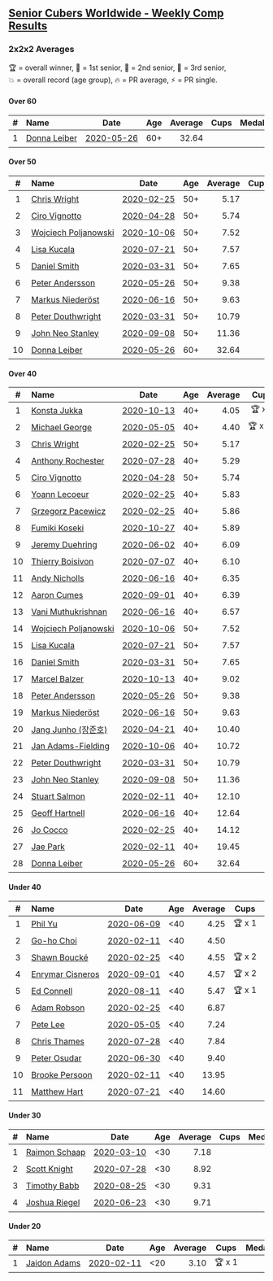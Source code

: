 <style>table {white-space: nowrap;}</style>

## [Senior Cubers Worldwide - Weekly Comp Results](/scw-comp/results/)
### 2x2x2 Averages

<span style="white-space: nowrap;">🏆 = overall winner</span>, <span style="white-space: nowrap;">🥇 = 1st senior</span>, <span style="white-space: nowrap;">🥈 = 2nd senior</span>, <span style="white-space: nowrap;">🥉 = 3rd senior</span>, <span style="white-space: nowrap;">💥 = overall record (age group)</span>, <span style="white-space: nowrap;">🔥 = PR average</span>, <span style="white-space: nowrap;">⚡ = PR single</span>.

#### Over 60

| # | Name | Date | Age | Average | Cups | Medals | Achievements | Video |
| :--: | :-- | :--: | :--: | --: | :--: | :-- | :-- | :-- |
| 1 | [Donna Leiber](../../persons/donna_leiber/222.md) | [2020-05-26](../../results/2020-05-26/222.md) | 60+ | 32.64 |  |  | 💥 x 1, 🔥 x 1, ⚡ x 1 | [Desktop](https://www.facebook.com/events/688407551989463/permalink/690853598411525) / [Mobile](https://m.facebook.com/events/688407551989463?view=permalink&id=690853598411525) |

#### Over 50

| # | Name | Date | Age | Average | Cups | Medals | Achievements | Video |
| :--: | :-- | :--: | :--: | --: | :--: | :-- | :-- | :-- |
| 1 | [Chris Wright](../../persons/chris_wright/222.md) | [2020-02-25](../../results/2020-02-25/222.md) | 50+ | 5.17 |  | 🥈 x 1 | 💥 x 1, 🔥 x 1, ⚡ x 1 | [Desktop](https://www.facebook.com/events/2972213492840148/permalink/2980258662035631) / [Mobile](https://m.facebook.com/events/2972213492840148?view=permalink&id=2980258662035631) |
| 2 | [Ciro Vignotto](../../persons/ciro_vignotto/222.md) | [2020-04-28](../../results/2020-04-28/222.md) | 50+ | 5.74 |  | 🥈 x 3, 🥉 x 1 | 💥 x 1, 🔥 x 4, ⚡ x 3 | [Desktop](https://www.facebook.com/events/535188653858103/permalink/535791083797860) / [Mobile](https://m.facebook.com/events/535188653858103?view=permalink&id=535791083797860) |
| 3 | [Wojciech Poljanowski](../../persons/wojciech_poljanowski/222.md) | [2020-10-06](../../results/2020-10-06/222.md) | 50+ | 7.52 |  | 🥈 x 1, 🥉 x 1 | 🔥 x 3, ⚡ x 4 | [Desktop](https://www.facebook.com/events/2645965315652815/permalink/2649638881952125) / [Mobile](https://m.facebook.com/events/2645965315652815?view=permalink&id=2649638881952125) |
| 4 | [Lisa Kucala](../../persons/lisa_kucala/222.md) | [2020-07-21](../../results/2020-07-21/222.md) | 50+ | 7.57 |  | 🥈 x 1, 🥉 x 6 | 💥 x 1, 🔥 x 4, ⚡ x 6 | [Desktop](https://www.facebook.com/events/1842039515939197/permalink/1847047588771723) / [Mobile](https://m.facebook.com/events/1842039515939197?view=permalink&id=1847047588771723) |
| 5 | [Daniel Smith](../../persons/daniel_smith/222.md) | [2020-03-31](../../results/2020-03-31/222.md) | 50+ | 7.65 |  | 🥈 x 1, 🥉 x 5 | 💥 x 3, 🔥 x 3, ⚡ x 6 | [Desktop](https://www.facebook.com/events/637372103486119/permalink/640639133159416) / [Mobile](https://m.facebook.com/events/637372103486119?view=permalink&id=640639133159416) |
| 6 | [Peter Andersson](../../persons/peter_andersson/222.md) | [2020-05-26](../../results/2020-05-26/222.md) | 50+ | 9.38 |  |  | 🔥 x 1, ⚡ x 2 | [Desktop](https://www.facebook.com/events/688407551989463/permalink/690673085096243) / [Mobile](https://m.facebook.com/events/688407551989463?view=permalink&id=690673085096243) |
| 7 | [Markus Niederöst](../../persons/markus_niederost/222.md) | [2020-06-16](../../results/2020-06-16/222.md) | 50+ | 9.63 |  |  | 🔥 x 1, ⚡ x 1 | [Desktop](https://www.facebook.com/events/604103587178706/permalink/608554836733581) / [Mobile](https://m.facebook.com/events/604103587178706?view=permalink&id=608554836733581) |
| 8 | [Peter Douthwright](../../persons/peter_douthwright/222.md) | [2020-03-31](../../results/2020-03-31/222.md) | 50+ | 10.79 |  |  | 🔥 x 2, ⚡ x 2 | [Desktop](https://www.facebook.com/events/637372103486119/permalink/641080066448656) / [Mobile](https://m.facebook.com/events/637372103486119?view=permalink&id=641080066448656) |
| 9 | [John Neo Stanley](../../persons/john_neo_stanley/222.md) | [2020-09-08](../../results/2020-09-08/222.md) | 50+ | 11.36 |  |  | 🔥 x 3, ⚡ x 3 | [Desktop](https://www.facebook.com/events/660661614881054/permalink/663322191281663) / [Mobile](https://m.facebook.com/events/660661614881054?view=permalink&id=663322191281663) |
| 10 | [Donna Leiber](../../persons/donna_leiber/222.md) | [2020-05-26](../../results/2020-05-26/222.md) | 60+ | 32.64 |  |  | 💥 x 1, 🔥 x 1, ⚡ x 1 | [Desktop](https://www.facebook.com/events/688407551989463/permalink/690853598411525) / [Mobile](https://m.facebook.com/events/688407551989463?view=permalink&id=690853598411525) |

#### Over 40

| # | Name | Date | Age | Average | Cups | Medals | Achievements | Video |
| :--: | :-- | :--: | :--: | --: | :--: | :-- | :-- | :-- |
| 1 | [Konsta Jukka](../../persons/konsta_jukka/222.md) | [2020-10-13](../../results/2020-10-13/222.md) | 40+ | 4.05 | 🏆 x 8 | 🥇 x 8, 🥈 x 1 | 💥 x 3, 🔥 x 3, ⚡ x 1 | [Desktop](https://www.facebook.com/events/2855876438029747/permalink/2860691407548250) / [Mobile](https://m.facebook.com/events/2855876438029747?view=permalink&id=2860691407548250) |
| 2 | [Michael George](../../persons/michael_george/222.md) | [2020-05-05](../../results/2020-05-05/222.md) | 40+ | 4.40 | 🏆 x 19 | 🥇 x 23 | 💥 x 5, 🔥 x 3, ⚡ x 4 | [Desktop](https://www.facebook.com/events/3313106775587396/permalink/3315206338710773) / [Mobile](https://m.facebook.com/events/3313106775587396?view=permalink&id=3315206338710773) |
| 3 | [Chris Wright](../../persons/chris_wright/222.md) | [2020-02-25](../../results/2020-02-25/222.md) | 50+ | 5.17 |  | 🥈 x 1 | 💥 x 1, 🔥 x 1, ⚡ x 1 | [Desktop](https://www.facebook.com/events/2972213492840148/permalink/2980258662035631) / [Mobile](https://m.facebook.com/events/2972213492840148?view=permalink&id=2980258662035631) |
| 4 | [Anthony Rochester](../../persons/anthony_rochester/222.md) | [2020-07-28](../../results/2020-07-28/222.md) | 40+ | 5.29 |  | 🥇 x 2, 🥈 x 5, 🥉 x 4 | 🔥 x 4, ⚡ x 3 | [Desktop](https://www.facebook.com/events/708566320000803/permalink/712829059574529) / [Mobile](https://m.facebook.com/events/708566320000803?view=permalink&id=712829059574529) |
| 5 | [Ciro Vignotto](../../persons/ciro_vignotto/222.md) | [2020-04-28](../../results/2020-04-28/222.md) | 50+ | 5.74 |  | 🥈 x 3, 🥉 x 1 | 💥 x 1, 🔥 x 4, ⚡ x 3 | [Desktop](https://www.facebook.com/events/535188653858103/permalink/535791083797860) / [Mobile](https://m.facebook.com/events/535188653858103?view=permalink&id=535791083797860) |
| 6 | [Yoann Lecoeur](../../persons/yoann_lecoeur/222.md) | [2020-02-25](../../results/2020-02-25/222.md) | 40+ | 5.83 |  | 🥈 x 1, 🥉 x 1 | 🔥 x 1, ⚡ x 1 | [Desktop](https://www.facebook.com/events/2972213492840148/permalink/2982133431848154) / [Mobile](https://m.facebook.com/events/2972213492840148?view=permalink&id=2982133431848154) |
| 7 | [Grzegorz Pacewicz](../../persons/grzegorz_pacewicz/222.md) | [2020-02-25](../../results/2020-02-25/222.md) | 40+ | 5.86 |  | 🥈 x 2, 🥉 x 1 | 🔥 x 2, ⚡ x 2 | [Desktop](https://www.facebook.com/events/2972213492840148/permalink/2983614901700007) / [Mobile](https://m.facebook.com/events/2972213492840148?view=permalink&id=2983614901700007) |
| 8 | [Fumiki Koseki](../../persons/fumiki_koseki/222.md) | [2020-10-27](../../results/2020-10-27/222.md) | 40+ | 5.89 |  | 🥈 x 5, 🥉 x 4 | 🔥 x 3, ⚡ x 2 | [Desktop](https://www.facebook.com/events/814285582657691/permalink/817775002308749) / [Mobile](https://m.facebook.com/events/814285582657691?view=permalink&id=817775002308749) |
| 9 | [Jeremy Duehring](../../persons/jeremy_duehring/222.md) | [2020-06-02](../../results/2020-06-02/222.md) | 40+ | 6.09 |  | 🥈 x 3, 🥉 x 1 | 🔥 x 3, ⚡ x 3 | [Desktop](https://www.facebook.com/events/3373950429496747/permalink/3374457722779351) / [Mobile](https://m.facebook.com/events/3373950429496747?view=permalink&id=3374457722779351) |
| 10 | [Thierry Boisivon](../../persons/thierry_boisivon/222.md) | [2020-07-07](../../results/2020-07-07/222.md) | 40+ | 6.10 |  | 🥈 x 4, 🥉 x 6 | 💥 x 1, 🔥 x 3, ⚡ x 5 | [Desktop](https://www.facebook.com/events/271667090769235/permalink/275214280414516) / [Mobile](https://m.facebook.com/events/271667090769235?view=permalink&id=275214280414516) |
| 11 | [Andy Nicholls](../../persons/andy_nicholls/222.md) | [2020-06-16](../../results/2020-06-16/222.md) | 40+ | 6.35 |  | 🥇 x 1, 🥈 x 3, 🥉 x 1 | 🔥 x 4, ⚡ x 3 | [Desktop](https://www.facebook.com/events/604103587178706/permalink/606533430269055) / [Mobile](https://m.facebook.com/events/604103587178706?view=permalink&id=606533430269055) |
| 12 | [Aaron Cumes](../../persons/aaron_cumes/222.md) | [2020-09-01](../../results/2020-09-01/222.md) | 40+ | 6.39 |  | 🥈 x 3, 🥉 x 2 | 💥 x 1, 🔥 x 8, ⚡ x 7 | [Desktop](https://www.facebook.com/events/652945192290048/permalink/653569565560944) / [Mobile](https://m.facebook.com/events/652945192290048?view=permalink&id=653569565560944) |
| 13 | [Vani Muthukrishnan](../../persons/vani_muthukrishnan/222.md) | [2020-06-16](../../results/2020-06-16/222.md) | 40+ | 6.57 |  | 🥉 x 1 | 🔥 x 1, ⚡ x 1 | [Desktop](https://www.facebook.com/events/604103587178706/permalink/604854257103639) / [Mobile](https://m.facebook.com/events/604103587178706?view=permalink&id=604854257103639) |
| 14 | [Wojciech Poljanowski](../../persons/wojciech_poljanowski/222.md) | [2020-10-06](../../results/2020-10-06/222.md) | 50+ | 7.52 |  | 🥈 x 1, 🥉 x 1 | 🔥 x 3, ⚡ x 4 | [Desktop](https://www.facebook.com/events/2645965315652815/permalink/2649638881952125) / [Mobile](https://m.facebook.com/events/2645965315652815?view=permalink&id=2649638881952125) |
| 15 | [Lisa Kucala](../../persons/lisa_kucala/222.md) | [2020-07-21](../../results/2020-07-21/222.md) | 50+ | 7.57 |  | 🥈 x 1, 🥉 x 6 | 💥 x 1, 🔥 x 4, ⚡ x 6 | [Desktop](https://www.facebook.com/events/1842039515939197/permalink/1847047588771723) / [Mobile](https://m.facebook.com/events/1842039515939197?view=permalink&id=1847047588771723) |
| 16 | [Daniel Smith](../../persons/daniel_smith/222.md) | [2020-03-31](../../results/2020-03-31/222.md) | 50+ | 7.65 |  | 🥈 x 1, 🥉 x 5 | 💥 x 3, 🔥 x 3, ⚡ x 6 | [Desktop](https://www.facebook.com/events/637372103486119/permalink/640639133159416) / [Mobile](https://m.facebook.com/events/637372103486119?view=permalink&id=640639133159416) |
| 17 | [Marcel Balzer](../../persons/marcel_balzer/222.md) | [2020-10-13](../../results/2020-10-13/222.md) | 40+ | 9.02 |  |  | 🔥 x 3, ⚡ x 2 | [Desktop](https://www.facebook.com/marcel.balzer.9216/videos/10160502744527516) / [Mobile](https://m.facebook.com/marcel.balzer.9216/videos/10160502744527516) |
| 18 | [Peter Andersson](../../persons/peter_andersson/222.md) | [2020-05-26](../../results/2020-05-26/222.md) | 50+ | 9.38 |  |  | 🔥 x 1, ⚡ x 2 | [Desktop](https://www.facebook.com/events/688407551989463/permalink/690673085096243) / [Mobile](https://m.facebook.com/events/688407551989463?view=permalink&id=690673085096243) |
| 19 | [Markus Niederöst](../../persons/markus_niederost/222.md) | [2020-06-16](../../results/2020-06-16/222.md) | 50+ | 9.63 |  |  | 🔥 x 1, ⚡ x 1 | [Desktop](https://www.facebook.com/events/604103587178706/permalink/608554836733581) / [Mobile](https://m.facebook.com/events/604103587178706?view=permalink&id=608554836733581) |
| 20 | [Jang Junho (장준호)](../../persons/jang_junho/222.md) | [2020-04-21](../../results/2020-04-21/222.md) | 40+ | 10.40 |  |  | 🔥 x 2, ⚡ x 3 | [Desktop](https://www.facebook.com/events/880278499062375/permalink/884489028641322) / [Mobile](https://m.facebook.com/events/880278499062375?view=permalink&id=884489028641322) |
| 21 | [Jan Adams-Fielding](../../persons/jan_adams_fielding/222.md) | [2020-10-06](../../results/2020-10-06/222.md) | 40+ | 10.72 |  |  | 🔥 x 3, ⚡ x 3 | [Desktop](https://www.facebook.com/events/2645965315652815/permalink/2651869695062377) / [Mobile](https://m.facebook.com/events/2645965315652815?view=permalink&id=2651869695062377) |
| 22 | [Peter Douthwright](../../persons/peter_douthwright/222.md) | [2020-03-31](../../results/2020-03-31/222.md) | 50+ | 10.79 |  |  | 🔥 x 2, ⚡ x 2 | [Desktop](https://www.facebook.com/events/637372103486119/permalink/641080066448656) / [Mobile](https://m.facebook.com/events/637372103486119?view=permalink&id=641080066448656) |
| 23 | [John Neo Stanley](../../persons/john_neo_stanley/222.md) | [2020-09-08](../../results/2020-09-08/222.md) | 50+ | 11.36 |  |  | 🔥 x 3, ⚡ x 3 | [Desktop](https://www.facebook.com/events/660661614881054/permalink/663322191281663) / [Mobile](https://m.facebook.com/events/660661614881054?view=permalink&id=663322191281663) |
| 24 | [Stuart Salmon](../../persons/stuart_salmon/222.md) | [2020-02-11](../../results/2020-02-11/222.md) | 40+ | 12.10 |  |  | 🔥 x 1, ⚡ x 1 | [Desktop](https://www.facebook.com/events/176704156956327/permalink/181182663175143) / [Mobile](https://m.facebook.com/events/176704156956327?view=permalink&id=181182663175143) |
| 25 | [Geoff Hartnell](../../persons/geoff_hartnell/222.md) | [2020-06-16](../../results/2020-06-16/222.md) | 40+ | 12.64 |  |  | 🔥 x 1, ⚡ x 1 | [Desktop](https://www.facebook.com/events/604103587178706/permalink/605594297029635) / [Mobile](https://m.facebook.com/events/604103587178706?view=permalink&id=605594297029635) |
| 26 | [Jo Cocco](../../persons/jo_cocco/222.md) | [2020-02-25](../../results/2020-02-25/222.md) | 40+ | 14.12 |  |  | 🔥 x 2, ⚡ x 2 | [Desktop](https://www.facebook.com/events/2972213492840148/permalink/2981767918551372) / [Mobile](https://m.facebook.com/events/2972213492840148?view=permalink&id=2981767918551372) |
| 27 | [Jae Park](../../persons/jae_park/222.md) | [2020-02-11](../../results/2020-02-11/222.md) | 40+ | 19.45 |  |  | 🔥 x 1, ⚡ x 1 | [Desktop](https://www.facebook.com/events/176704156956327/permalink/177449880215088) / [Mobile](https://m.facebook.com/events/176704156956327?view=permalink&id=177449880215088) |
| 28 | [Donna Leiber](../../persons/donna_leiber/222.md) | [2020-05-26](../../results/2020-05-26/222.md) | 60+ | 32.64 |  |  | 💥 x 1, 🔥 x 1, ⚡ x 1 | [Desktop](https://www.facebook.com/events/688407551989463/permalink/690853598411525) / [Mobile](https://m.facebook.com/events/688407551989463?view=permalink&id=690853598411525) |

#### Under 40

| # | Name | Date | Age | Average | Cups | Medals | Achievements | Video |
| :--: | :-- | :--: | :--: | --: | :--: | :-- | :-- | :-- |
| 1 | [Phil Yu](../../persons/phil_yu/222.md) | [2020-06-09](../../results/2020-06-09/222.md) | <40 | 4.25 | 🏆 x 1 |  | 💥 x 1, 🔥 x 1, ⚡ x 1 | [Desktop](https://www.facebook.com/events/903549840109576/permalink/904458400018720) / [Mobile](https://m.facebook.com/events/903549840109576?view=permalink&id=904458400018720) |
| 2 | [Go-ho Choi](../../persons/go_ho_choi/222.md) | [2020-02-11](../../results/2020-02-11/222.md) | <40 | 4.50 |  |  | 💥 x 1, 🔥 x 1, ⚡ x 1 | [Desktop](https://www.facebook.com/events/176704156956327/permalink/178287783464631) / [Mobile](https://m.facebook.com/events/176704156956327?view=permalink&id=178287783464631) |
| 3 | [Shawn Boucké](../../persons/shawn_boucke/222.md) | [2020-02-25](../../results/2020-02-25/222.md) | <40 | 4.55 | 🏆 x 2 |  | 🔥 x 1, ⚡ x 5 | [Desktop](https://www.facebook.com/events/2972213492840148/permalink/2975010722560425) / [Mobile](https://m.facebook.com/events/2972213492840148?view=permalink&id=2975010722560425) |
| 4 | [Enrymar Cisneros](../../persons/enrymar_cisneros/222.md) | [2020-09-01](../../results/2020-09-01/222.md) | <40 | 4.57 | 🏆 x 2 |  | 💥 x 1, 🔥 x 4, ⚡ x 3 | [Desktop](https://www.facebook.com/events/652945192290048/permalink/658964541688113) / [Mobile](https://m.facebook.com/events/652945192290048?view=permalink&id=658964541688113) |
| 5 | [Ed Connell](../../persons/ed_connell/222.md) | [2020-08-11](../../results/2020-08-11/222.md) | <40 | 5.47 | 🏆 x 1 |  | 💥 x 1, 🔥 x 6, ⚡ x 4 | [Desktop](https://www.facebook.com/events/338631130511019/permalink/342505973456868) / [Mobile](https://m.facebook.com/events/338631130511019?view=permalink&id=342505973456868) |
| 6 | [Adam Robson](../../persons/adam_robson/222.md) | [2020-02-25](../../results/2020-02-25/222.md) | <40 | 6.87 |  |  | 🔥 x 2, ⚡ x 2 | [Desktop](https://www.facebook.com/events/2972213492840148/permalink/2979462932115204) / [Mobile](https://m.facebook.com/events/2972213492840148?view=permalink&id=2979462932115204) |
| 7 | [Pete Lee](../../persons/pete_lee/222.md) | [2020-05-05](../../results/2020-05-05/222.md) | <40 | 7.24 |  |  | 🔥 x 3, ⚡ x 4 | [Desktop](https://www.facebook.com/events/3313106775587396/permalink/3316052955292778) / [Mobile](https://m.facebook.com/events/3313106775587396?view=permalink&id=3316052955292778) |
| 8 | [Chris Thames](../../persons/chris_thames/222.md) | [2020-07-28](../../results/2020-07-28/222.md) | <40 | 7.84 |  |  | 🔥 x 5, ⚡ x 3 | [Desktop](https://www.facebook.com/events/708566320000803/permalink/712164169641018) / [Mobile](https://m.facebook.com/events/708566320000803?view=permalink&id=712164169641018) |
| 9 | [Peter Osudar](../../persons/peter_osudar/222.md) | [2020-06-30](../../results/2020-06-30/222.md) | <40 | 9.40 |  |  | 🔥 x 1, ⚡ x 1 | [Desktop](https://www.facebook.com/events/679860472562391/permalink/681336295748142) / [Mobile](https://m.facebook.com/events/679860472562391?view=permalink&id=681336295748142) |
| 10 | [Brooke Persoon](../../persons/brooke_persoon/222.md) | [2020-02-11](../../results/2020-02-11/222.md) | <40 | 13.95 |  |  | 🔥 x 1, ⚡ x 1 | [Desktop](https://www.facebook.com/events/176704156956327/permalink/181292296497513) / [Mobile](https://m.facebook.com/events/176704156956327?view=permalink&id=181292296497513) |
| 11 | [Matthew Hart](../../persons/matthew_hart/222.md) | [2020-07-21](../../results/2020-07-21/222.md) | <40 | 14.60 |  |  | 🔥 x 2, ⚡ x 3 | [Desktop](https://www.facebook.com/events/1842039515939197/permalink/1845086348967847) / [Mobile](https://m.facebook.com/events/1842039515939197?view=permalink&id=1845086348967847) |

#### Under 30

| # | Name | Date | Age | Average | Cups | Medals | Achievements | Video |
| :--: | :-- | :--: | :--: | --: | :--: | :-- | :-- | :-- |
| 1 | [Raimon Schaap](../../persons/raimon_schaap/222.md) | [2020-03-10](../../results/2020-03-10/222.md) | <30 | 7.18 |  |  | 🔥 x 1, ⚡ x 1 | [Desktop](https://www.facebook.com/events/654143022005686/permalink/657641461655842) / [Mobile](https://m.facebook.com/events/654143022005686?view=permalink&id=657641461655842) |
| 2 | [Scott Knight](../../persons/scott_knight/222.md) | [2020-07-28](../../results/2020-07-28/222.md) | <30 | 8.92 |  |  | 🔥 x 2, ⚡ x 2 | [Desktop](https://www.facebook.com/500490144/videos/10164183053220145) / [Mobile](https://m.facebook.com/500490144/videos/10164183053220145) |
| 3 | [Timothy Babb](../../persons/timothy_babb/222.md) | [2020-08-25](../../results/2020-08-25/222.md) | <30 | 9.31 |  |  | 🔥 x 1, ⚡ x 1 | [Desktop](https://www.facebook.com/tbabb/videos/10164455013455553) / [Mobile](https://m.facebook.com/tbabb/videos/10164455013455553) |
| 4 | [Joshua Riegel](../../persons/joshua_riegel/222.md) | [2020-06-23](../../results/2020-06-23/222.md) | <30 | 9.71 |  |  | 🔥 x 1, ⚡ x 2 | [Desktop](https://www.facebook.com/events/722150235200875/permalink/725673131515252) / [Mobile](https://m.facebook.com/events/722150235200875?view=permalink&id=725673131515252) |

#### Under 20

| # | Name | Date | Age | Average | Cups | Medals | Achievements | Video |
| :--: | :-- | :--: | :--: | --: | :--: | :-- | :-- | :-- |
| 1 | [Jaidon Adams](../../persons/jaidon_adams/222.md) | [2020-02-11](../../results/2020-02-11/222.md) | <20 | 3.10 | 🏆 x 1 |  | 💥 x 1, 🔥 x 1, ⚡ x 1 | [Desktop](https://www.facebook.com/events/176704156956327/permalink/180633799896696) / [Mobile](https://m.facebook.com/events/176704156956327?view=permalink&id=180633799896696) |


<!-- Global site tag (gtag.js) - Google Analytics -->
<script async src="https://www.googletagmanager.com/gtag/js?id=UA-86348435-3"></script>
<script>window.dataLayer = window.dataLayer || []; function gtag() {dataLayer.push(arguments);} gtag('js', new Date()); gtag('config', 'UA-86348435-3');</script>
